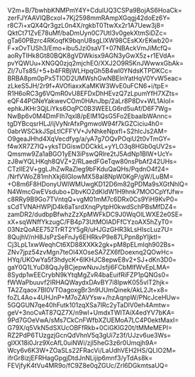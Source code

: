 V2m+B/7bwhbKNMPmY4Y+CdulUQ3CSPa9BojAS6HoaCk=
zerFJYAAVlQBcxol+7Kj2598mmRAmpXGqgj42doEz6Y=
r8C7i+xQX4Qr3gzL0n4X/rgkbT0TtwXx2r1A7Uew3j8=
QktCt71ZvE78uMf/baDmUyn0C7UtI3v0gekXtmSiDZc=
gTa60PBzrc4RKoqfK9bqnU8sgLlXW98CEsKXrEKwb20=
F+xOvTUSh3/Emo+ibu5Jzi0saVT+07NBAckVmJiMcfQ=
aoRyTIHk8Gt80BQK8gVDWkisx9AGN3yGwX5z+r1EVdA=
pvYQWUu+XNGQ0zjq2mjchEO/XXJ2O9R5KnJWwwxGbAk=
Zl/7uTs85/+5+b4FRBjWLHpqGh5B4wl0YNdsKTPDKCc=
BRBA8pm0pPx5TIOD2UMWshGwNBElnYatHqV0YvW5eac=
zLkeS5JH/2r9f+AVOfiaxxKaMKW3WvE0uFCN6+i/tpE=
R1H6oRC3g6VQmR0vU8EFDxDhHEvzQ7zLpumYfH7XZts=
eQF44PGNeYakwevCOm0HAnJbp/2aLr8P8Dv+WL1AIoI=
ephkJKHr3QjLiYks6OqPC0B3WEELG6rd5uAf/D6F7Wg=
NwBp6v0M4DmFIh7qxl8/pEIM1QsG5Fo2EbaalbWAnnc=
tgDYBcqsrHLJ/ijVyNrAfxPgmwoW94f7kGZCiciu4h0=
0abrWSCkkJSpLtlCFFYV+JvNhkeNpxfl+S2hlcJs2AM=
O9geaJHhd4XqVecdfyg/a/yA7g7OQvPOqiU2t0vTmGY=
f4wXR7Z7IQ+yksTDGiswDDCkkL+yYLO3q8HGb0qUV2s=
Qmsmw9Za1aBGO1yEN3iPswQRlre2tJ5AdNp1BlW+UcY=
zJ8wYQLHKqh8QVZ+2/RLaedFGeTqw80nsPbAf242UHs=
CTzllE2V+ggLJhZwRaZleg9bFKduQaQHs/PqdnO4f24=
/NrfVWoZ81mhXkj6IGIowMX58al8NpW0KgP/gW/LuBM=
+O8m6F8HDonyUWlWMUwgKD12D6m82gPDMa9sXGtNhlQ=
N4WmcGwEVsdubo+DbvKO2dKldW1H9hnk7MOOCpYfJfw=
c8RRy9B9Go7TVntqQ+vgM01mM7c6DRx0Cs9YiH9KvP0=
sCdTVNAHWPjD4k6aTsrdXnqPytpH0kwdSchPBsMfDZ4=
zamDR2/dudbpBfwhzZzXpMWFkDC9J0WqOlLWXE2e0SE=
xX+sqWNffYkzugC/FB4p73UtMOlADFfCYzoAX5hZyT0=
03NzQoAEE752TrRT2Y5gR/uHJGzGHR3kLsHIscLuz7U=
8QujhV/nH8JsPzSeFnJy6EHRkvP9e87LPpn8pYIjktI=
Cj3LpL1xwWeqhCt6XD88XXKk2gk+pM8pELmlqh902Bs=
ZNv7jpz54zvMgn7teOl4XOseSA7ZX6fDoexnq2QOwHc=
HYq/UKOwYa5f3hdycK+6IKHJC8epwE8v2+SJ+dKn3D0=
gaY0Q1LYuD8QqJyBCjepwNuvJsfji6FCbMlfWvEpLMA=
8Sydp1wEECrybN9kYtqMgZvR4baEuifRiFZP1pQNGs0=
fWWaPbuuvf2IRHAQWaydxDAvBY7i8lpwK055vlT2hjk=
TA2Zqaox7BI0VTOagoxgBr3n9UUmQinek/AkL2Jt+x8=
foZL4Ao+4UHJnP+M7oZAVYsw+/hzAqnpW/PNcJceHUw=
5GQGUN7qe40hFutk101zqXSa7IRc2yTaDlV0eh4Amtw=
geV+3noCvAT87QZ7X/n9wl+UmdxTWITAiX4edYV7bKA=
9Pd7GOeVwA/sMs7CkCnFWfbXZUEMoA7LC4P0ektMaxI=
G79X/q5VkN5dSXUcOBFfRkb+0CiGKlG20t/tMMeMEPI=
RZ2PdP6TUzgzjGcnQdVhnV5q3gUi7z3f/UJzv6ue3Ws=
glXX18i0Jrz9XcAfL0uiNWi/zjl5heG3z6r0Umqjh9A=
Wcy6v6K3W+ZOaSLs22FRacVi/LaUdhVEH2HS/QLIO2M=
ifrGr8izjEFRHagGpgjDtdJnNLijip6mnf3/yTdAs8k=
FEVjfyK4tVu4MR9o/fC9Z8e0qZGUc/Zrl6DGkmtsaUQ=
